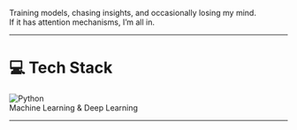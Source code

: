 
Training models, chasing insights, and occasionally losing my mind.  
If it has attention mechanisms, I’m all in.

---

# 💻 Tech Stack
![Python](https://img.shields.io/badge/python-3670A0?style=for-the-badge&logo=python&logoColor=ffdd54)  
Machine Learning &
Deep Learning 

---
